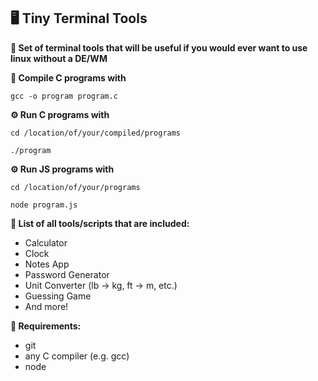 ## 🖥️ Tiny Terminal Tools

**📀 Set of terminal tools that will be useful if you would ever want to use linux without a DE/WM**

**💾 Compile C programs with**

```gcc -o program program.c``` 

**⚙️ Run C programs with**

```cd /location/of/your/compiled/programs```

```./program```

**⚙️ Run JS programs with**

```cd /location/of/your/programs```

```node program.js```

**🚀 List of all tools/scripts that are included:**
- Calculator
- Clock
- Notes App
- Password Generator
- Unit Converter (lb -> kg, ft -> m, etc.)
- Guessing Game
- And more!

**🧾 Requirements:**
- git
- any C compiler (e.g. gcc)
- node
